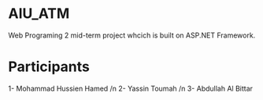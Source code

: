 # AIU_ATM
Web Programing 2 mid-term project whcich is built on ASP.NET Framework.

# Participants
1- Mohammad Hussien Hamed /n
2- Yassin Toumah /n
3- Abdullah Al Bittar
